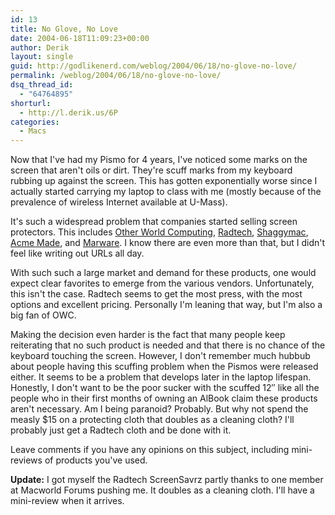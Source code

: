 ```yaml
---
id: 13
title: No Glove, No Love
date: 2004-06-18T11:09:23+00:00
author: Derik
layout: single
guid: http://godlikenerd.com/weblog/2004/06/18/no-glove-no-love/
permalink: /weblog/2004/06/18/no-glove-no-love/
dsq_thread_id:
  - "64764895"
shorturl:
  - http://l.derik.us/6P
categories:
  - Macs
---
```

Now that I've had my Pismo for 4 years, I've noticed some marks on the screen that aren't oils or dirt. They're scuff marks from my keyboard rubbing up against the screen. This has gotten exponentially worse since I actually started carrying my laptop to class with me (mostly because of the prevalence of wireless Internet available at U-Mass).

It's such a widespread problem that companies started selling screen protectors. This includes [Other World Computing](http://www.macsales.com), [Radtech](http://www.radtech.us), [Shaggymac](http://www.shaggymac.com), [Acme Made](http://www.acmemade.com), and [Marware](http://www.marware.com). I know there are even more than that, but I didn't feel like writing out URLs all day.

With such such a large market and demand for these products, one would expect clear favorites to emerge from the various vendors. Unfortunately, this isn't the case. Radtech seems to get the most press, with the most options and excellent pricing. Personally I'm leaning that way, but I'm also a big fan of OWC.

Making the decision even harder is the fact that many people keep reiterating that no such product is needed and that there is no chance of the keyboard touching the screen. However, I don't remember much hubbub about people having this scuffing problem when the Pismos were released either. It seems to be a problem that develops later in the laptop lifespan. Honestly, I don't want to be the poor sucker with the scuffed 12&#8243; like all the people who in their first months of owning an AlBook claim these products aren't necessary. Am I being paranoid? Probably. But why not spend the measly $15 on a protecting cloth that doubles as a cleaning cloth? I'll probably just get a Radtech cloth and be done with it.

Leave comments if you have any opinions on this subject, including mini-reviews of products you've used.

**Update:** I got myself the Radtech ScreenSavrz partly thanks to one member at Macworld Forums pushing me. It doubles as a cleaning cloth. I'll have a mini-review when it arrives.